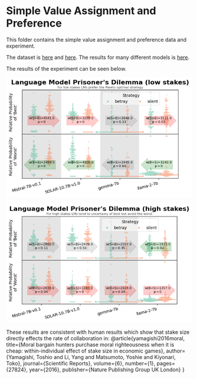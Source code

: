 # Simple Value Assignment and Preference

This folder contains the simple value assignment and preference data and experiment.

The dataset is [here](https://github.com/JesseTNRoberts/Do-Language-Models-Have-Rational-Preference/blob/main/Prisoner's%20Dilemma/PrisonersDilemmaAC.csv) and [here](https://github.com/JesseTNRoberts/Do-Language-Models-Have-Rational-Preference/blob/main/Prisoner's%20Dilemma/PrisonersDilemmaLS.csv). The results for many different models is [here](https://github.com/JesseTNRoberts/Do-Language-Models-Have-Rational-Preference/tree/main/Prisoner's%20Dilemma/data).

The results of the experiment can be seen below.

![Image](https://github.com/JesseTNRoberts/Do-Language-Models-Have-Rational-Preference/blob/main/Prisoner's%20Dilemma/PrisonersDilemmaAC.png)

![Image](https://github.com/JesseTNRoberts/Do-Language-Models-Have-Rational-Preference/blob/main/Prisoner's%20Dilemma/PrisonersDilemmaLS1.png)


These results are consistent with human results which show that stake size directly effects the rate of collaboration in: 
@article{yamagishi2016moral,
  title={Moral bargain hunters purchase moral righteousness when it is cheap: within-individual effect of stake size in economic games},
  author={Yamagishi, Toshio and Li, Yang and Matsumoto, Yoshie and Kiyonari, Toko},
  journal={Scientific Reports},
  volume={6},
  number={1},
  pages={27824},
  year={2016},
  publisher={Nature Publishing Group UK London}
}
